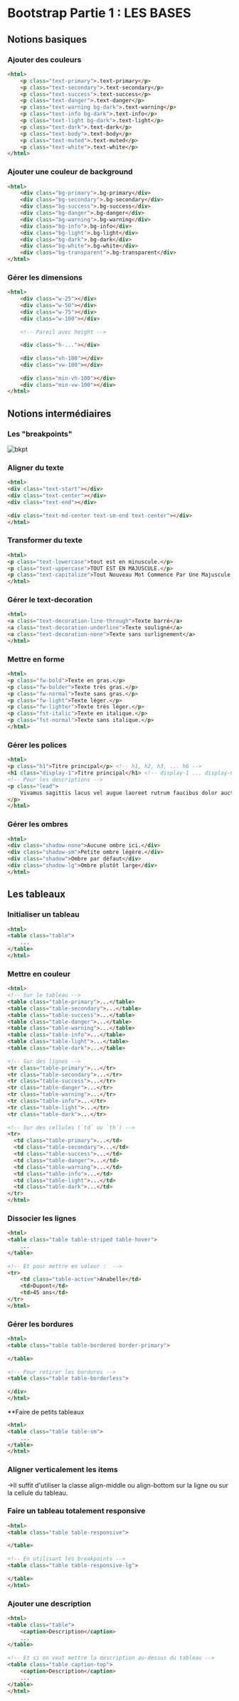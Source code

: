 # Bootstrap Partie 1 : LES BASES

## Notions basiques

### Ajouter des couleurs

```html
<html>
    <p class="text-primary">.text-primary</p>
    <p class="text-secondary">.text-secondary</p>
    <p class="text-success">.text-success</p>
    <p class="text-danger">.text-danger</p>
    <p class="text-warning bg-dark">.text-warning</p>
    <p class="text-info bg-dark">.text-info</p>
    <p class="text-light bg-dark">.text-light</p>
    <p class="text-dark">.text-dark</p>
    <p class="text-body">.text-body</p>
    <p class="text-muted">.text-muted</p>
    <p class="text-white">.text-white</p>
</html>
```

### Ajouter une couleur de background

```html
<html>
    <div class="bg-primary">.bg-primary</div>
    <div class="bg-secondary">.bg-secondary</div>
    <div class="bg-success">.bg-success</div>
    <div class="bg-danger">.bg-danger</div>
    <div class="bg-warning">.bg-warning</div>
    <div class="bg-info">.bg-info</div>
    <div class="bg-light">.bg-light</div>
    <div class="bg-dark">.bg-dark</div>
    <div class="bg-white">.bg-white</div>
    <div class="bg-transparent">.bg-transparent</div>
</html>
```

### Gérer les dimensions

```html
<html>
    <div class="w-25"></div>
    <div class="w-50"></div>
    <div class="w-75"></div>
    <div class="w-100"></div>
    
    <!-- Pareil avec height -->
    
    <div class="h-..."></div>
    
    <div class="vh-100"></div>
    <div class="vw-100"></div>
    
    <div class="min-vh-100"></div>
    <div class="min-vw-100"></div>
</html>
```

## Notions intermédiaires

### Les "breakpoints"

![ bkpt](./img/bkpt.png "bkpt")

### Aligner du texte

```html
<html>
<div class="text-start"></div>
<div class="text-center"></div>
<div class="text-end"></div>
 
<div class="text-md-center text-sm-end text-center"></div>
</html>
```

### Transformer du texte

```html
<html>
<p class="text-lowercase">tout est en minuscule.</p>
<p class="text-uppercase">TOUT EST EN MAJUSCULE.</p>
<p class="text-capitalize">Tout Nouveau Mot Commence Par Une Majuscule.</p>
</html>
```

### Gérer le text-decoration

```html
<html>
<a class="text-decoration-line-through">Texte barré</a>
<a class="text-decoration-underline">Texte souligné</a>
<a class="text-decoration-none">Texte sans surlignement</a>
</html>
```

### Mettre en forme

```html
<html>
<p class="fw-bold">Texte en gras.</p>
<p class="fw-bolder">Texte très gras.</p>
<p class="fw-normal">Texte sans gras.</p>
<p class="fw-light">Texte léger.</p>
<p class="fw-lighter">Texte très léger.</p>
<p class="fst-italic">Texte en italique.</p>
<p class="fst-normal">Texte sans italique.</p>
</html>
```

### Gérer les polices

```html
<html>
<p class="h1">Titre principal</p> <!-- h1, h2, h3, ... h6 -->
<h1 class="display-1">Titre principal</h1> <!-- display-1 ... display-6 --> 
<!-- Pour les descriptions --> 
<p class="lead">
    Vivamus sagittis lacus vel augue laoreet rutrum faucibus dolor auctor. Duis mollis, est non commodo luctus.
</p>
</html>
```

### Gérer les ombres

```html
<html>
<div class="shadow-none">Aucune ombre ici.</div>
<div class="shadow-sm">Petite ombre légère.</div>
<div class="shadow">Ombre par défaut</div>
<div class="shadow-lg">Ombre plutôt large</div>
</html>
```

## Les tableaux

### Initialiser un tableau

```html
<html>
<table class="table">
    ...
</table>
</html>
```

### Mettre en couleur

```html
<html>
<!-- Sur le tableau -->
<table class="table-primary">...</table>
<table class="table-secondary">...</table>
<table class="table-success">...</table>
<table class="table-danger">...</table>
<table class="table-warning">...</table>
<table class="table-info">...</table>
<table class="table-light">...</table>
<table class="table-dark">...</table>
 
<!-- Sur des lignes -->
<tr class="table-primary">...</tr>
<tr class="table-secondary">...</tr>
<tr class="table-success">...</tr>
<tr class="table-danger">...</tr>
<tr class="table-warning">...</tr>
<tr class="table-info">...</tr>
<tr class="table-light">...</tr>
<tr class="table-dark">...</tr>
 
<!-- Sur des cellules (`td` ou `th`) -->
<tr>
  <td class="table-primary">...</td>
  <td class="table-secondary">...</td>
  <td class="table-success">...</td>
  <td class="table-danger">...</td>
  <td class="table-warning">...</td>
  <td class="table-info">...</td>
  <td class="table-light">...</td>
  <td class="table-dark">...</td>
</tr>
</html>
```

### Dissocier les lignes

```html
<html>
<table class="table table-striped table-hover">
    ...
</table>
 
<!-- Et pour mettre en valeur :  -->
<tr>
    <td class="table-active">Anabelle</td>
    <td>Dupont</td>
    <td>45 ans</td>
</tr>
</html>
```

### Gérer les bordures

```html
<html>
<table class="table table-bordered border-primary">
 
</table>
 
<!-- Pour retirer les bordures -->
<table class="table table-borderless">
 
</div>
</html>
```

**Faire de petits tableaux

```html
<html>
<table class="table table-sm">
    ...
</table>
</html>
```

### Aligner verticalement les items

->Il suffit d'utiliser la classe align-middle ou align-bottom sur la ligne ou sur la cellule du tableau.

### Faire un tableau totalement responsive

```html
<html>
<table class="table table-responsive">
 
</table>
 
<!-- En utilisant les breakpoints -->
<table class="table table-responsive-lg">
 
</table>
</html>
```

### Ajouter une description

```html
<html>
<table class="table">
    <caption>Description</caption>
    ...
</table>
 
<!-- Et si on veut mettre la description au-dessus du tableau -->
<table class="table caption-top">
    <caption>Description</caption>
    ...
</table>
</html>
```
